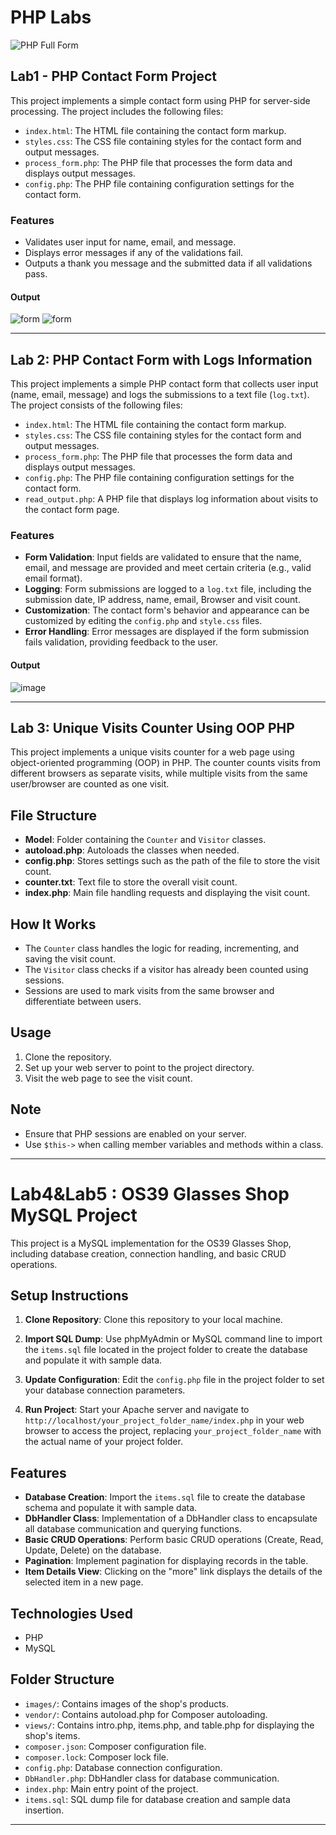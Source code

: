 # PHP Labs

![PHP Full Form](https://www.cheggindia.com/wp-content/uploads/2023/09/php-full-form.png)

## Lab1 - PHP Contact Form Project

This project implements a simple contact form using PHP for server-side processing. The project includes the following files:

- `index.html`: The HTML file containing the contact form markup.
- `styles.css`: The CSS file containing styles for the contact form and output messages.
- `process_form.php`: The PHP file that processes the form data and displays output messages.
- `config.php`: The PHP file containing configuration settings for the contact form.

### Features

- Validates user input for name, email, and message.
- Displays error messages if any of the validations fail.
- Outputs a thank you message and the submitted data if all validations pass.

#### Output
![form](https://github.com/ZeinabAbdelghaffar/PHP_Labs/assets/87963230/79dd2316-d6cb-4138-95c5-3b1c21b21966)
![form](https://github.com/ZeinabAbdelghaffar/PHP_Labs/assets/87963230/2e38267d-8ef4-48ec-ad94-cc3da0efd7fb)

---
## Lab 2: PHP Contact Form with Logs Information

This project implements a simple PHP contact form that collects user input (name, email, message) and logs the submissions to a text file (`log.txt`). The project consists of the following files:

- `index.html`: The HTML file containing the contact form markup.
- `styles.css`: The CSS file containing styles for the contact form and output messages.
- `process_form.php`: The PHP file that processes the form data and displays output messages.
- `config.php`: The PHP file containing configuration settings for the contact form.
- `read_output.php`: A PHP file that displays log information about visits to the contact form page.

### Features

- **Form Validation**: Input fields are validated to ensure that the name, email, and message are provided and meet certain criteria (e.g., valid email format).
- **Logging**: Form submissions are logged to a `log.txt` file, including the submission date, IP address, name, email, Browser and visit count.
- **Customization**: The contact form's behavior and appearance can be customized by editing the `config.php` and `style.css` files.
- **Error Handling**: Error messages are displayed if the form submission fails validation, providing feedback to the user.

#### Output
![image](https://github.com/ZeinabAbdelghaffar/PHP_Labs/assets/87963230/1a5fa37c-f75e-419d-99f7-df847e2c98a3)

---
## Lab 3: Unique Visits Counter Using OOP PHP

This project implements a unique visits counter for a web page using object-oriented programming (OOP) in PHP. The counter counts visits from different browsers as separate visits, while multiple visits from the same user/browser are counted as one visit.

## File Structure

- **Model**: Folder containing the `Counter` and `Visitor` classes.
- **autoload.php**: Autoloads the classes when needed.
- **config.php**: Stores settings such as the path of the file to store the visit count.
- **counter.txt**: Text file to store the overall visit count.
- **index.php**: Main file handling requests and displaying the visit count.

## How It Works

- The `Counter` class handles the logic for reading, incrementing, and saving the visit count.
- The `Visitor` class checks if a visitor has already been counted using sessions.
- Sessions are used to mark visits from the same browser and differentiate between users.

## Usage

1. Clone the repository.
2. Set up your web server to point to the project directory.
3. Visit the web page to see the visit count.

## Note

- Ensure that PHP sessions are enabled on your server.
- Use `$this->` when calling member variables and methods within a class.
---
# Lab4&Lab5 : OS39 Glasses Shop MySQL Project

This project is a MySQL implementation for the OS39 Glasses Shop, including database creation, connection handling, and basic CRUD operations.

## Setup Instructions

1. **Clone Repository**: Clone this repository to your local machine.

2. **Import SQL Dump**: Use phpMyAdmin or MySQL command line to import the `items.sql` file located in the project folder to create the database and populate it with sample data.

3. **Update Configuration**: Edit the `config.php` file in the project folder to set your database connection parameters.

4. **Run Project**: Start your Apache server and navigate to `http://localhost/your_project_folder_name/index.php` in your web browser to access the project, replacing `your_project_folder_name` with the actual name of your project folder.

## Features

- **Database Creation**: Import the `items.sql` file to create the database schema and populate it with sample data.
- **DbHandler Class**: Implementation of a DbHandler class to encapsulate all database communication and querying functions.
- **Basic CRUD Operations**: Perform basic CRUD operations (Create, Read, Update, Delete) on the database.
- **Pagination**: Implement pagination for displaying records in the table.
- **Item Details View**: Clicking on the "more" link displays the details of the selected item in a new page.

## Technologies Used

- PHP
- MySQL

## Folder Structure

- `images/`: Contains images of the shop's products.
- `vendor/`: Contains autoload.php for Composer autoloading.
- `views/`: Contains intro.php, items.php, and table.php for displaying the shop's items.
- `composer.json`: Composer configuration file.
- `composer.lock`: Composer lock file.
- `config.php`: Database connection configuration.
- `DbHandler.php`: DbHandler class for database communication.
- `index.php`: Main entry point of the project.
- `items.sql`: SQL dump file for database creation and sample data insertion.
---
